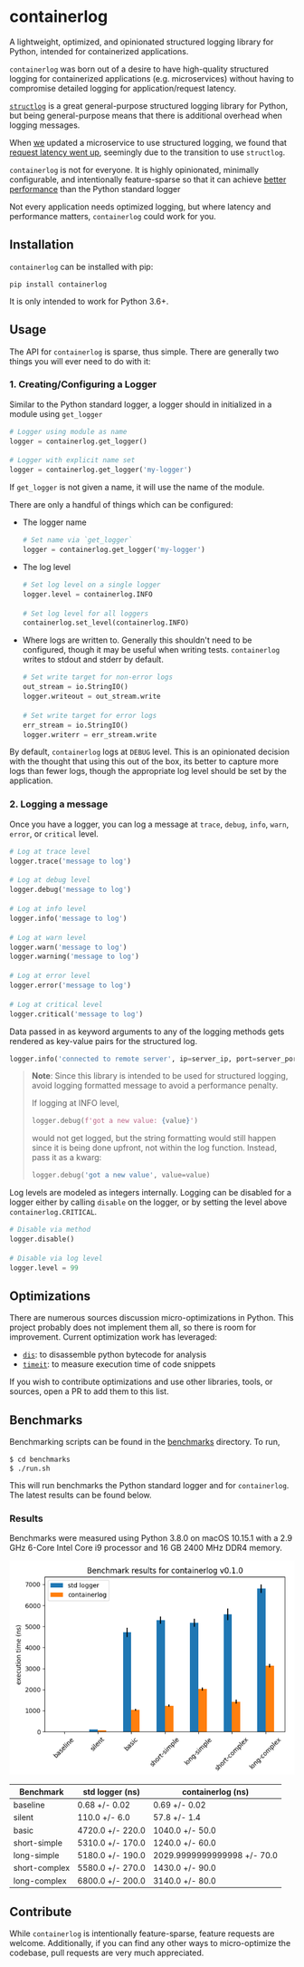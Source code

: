 # containerlog

A lightweight, optimized, and opinionated structured logging library for Python, intended for containerized applications.

`containerlog` was born out of a desire to have high-quality structured logging for
containerized applications (e.g. microservices) without having to compromise detailed
logging for application/request latency.

[`structlog`](https://www.structlog.org/en/stable/) is a great general-purpose structured
logging library for Python, but being general-purpose means that there is additional overhead
when logging messages.

When [we](https://github.com/vapor-ware) updated a microservice to use structured logging,
we found that [request latency went up](https://github.com/vapor-ware/synse-server/issues/384),
seemingly due to the transition to use `structlog`.

`containerlog` is not for everyone. It is highly opinionated, minimally configurable,
and intentionally feature-sparse so that it can achieve [better performance](#benchmarks) than
the Python standard logger

Not every application needs optimized logging, but where latency and performance matters,
`containerlog` could work for you.

## Installation

`containerlog` can be installed with pip:

```
pip install containerlog
```

It is only intended to work for Python 3.6+.

## Usage

The API for `containerlog` is sparse, thus simple. There are generally two things you will
ever need to do with it:

### 1. Creating/Configuring a Logger

Similar to the Python standard logger, a logger should in initialized in a module using `get_logger`

```python
# Logger using module as name
logger = containerlog.get_logger()

# Logger with explicit name set
logger = containerlog.get_logger('my-logger')
```

If `get_logger` is not given a name, it will use the name of the module.

There are only a handful of things which can be configured:

* The logger name
  ```python
  # Set name via `get_logger`
  logger = containerlog.get_logger('my-logger')
  ```
* The log level
  ```python
  # Set log level on a single logger
  logger.level = containerlog.INFO

  # Set log level for all loggers
  containerlog.set_level(containerlog.INFO)
  ```
* Where logs are written to. Generally this shouldn't need to be configured,
  though it may be useful when writing tests. `containerlog` writes to stdout and
  stderr by default.
  ```python
  # Set write target for non-error logs
  out_stream = io.StringIO()
  logger.writeout = out_stream.write

  # Set write target for error logs
  err_stream = io.StringIO()
  logger.writerr = err_stream.write
  ```

By default, `containerlog` logs at `DEBUG` level. This is an opinionated decision
with the thought that using this out of the box, its better to capture more logs than
fewer logs, though the appropriate log level should be set by the application. 

### 2. Logging a message

Once you have a logger, you can log a message at `trace`, `debug`, `info`, `warn`, `error`, or `critical` level.

```python
# Log at trace level
logger.trace('message to log')

# Log at debug level
logger.debug('message to log')

# Log at info level
logger.info('message to log')

# Log at warn level
logger.warn('message to log')
logger.warning('message to log')

# Log at error level
logger.error('message to log')

# Log at critical level
logger.critical('message to log')
```

Data passed in as keyword arguments to any of the logging methods gets rendered as
key-value pairs for the structured log.

```python
logger.info('connected to remote server', ip=server_ip, port=server_port)
```

> **Note**: Since this library is intended to be used for structured logging, avoid
> logging formatted message to avoid a performance penalty.
>
> If logging at INFO level,
>
> ```python
> logger.debug(f'got a new value: {value}')
> ```
>
> would not get logged, but the string formatting would still happen since it is being
> done upfront, not within the log function. Instead, pass it as a kwarg:
>
> ```python
> logger.debug('got a new value', value=value)
> ```

Log levels are modeled as integers internally. Logging can be disabled for a logger either
by calling `disable` on the logger, or by setting the level above `containerlog.CRITICAL`.

```python
# Disable via method
logger.disable()

# Disable via log level
logger.level = 99
```

## Optimizations

There are numerous sources discussion micro-optimizations in Python. This project probably
does not implement them all, so there is room for improvement. Current optimization work has
leveraged:

* [`dis`](https://docs.python.org/3/library/dis.html): to disassemble python bytecode for analysis 
* [`timeit`](https://docs.python.org/3/library/timeit.html): to measure execution time of code snippets

If you wish to contribute optimizations and use other libraries, tools, or sources, open a PR to add
them to this list.

## Benchmarks

Benchmarking scripts can be found in the [benchmarks](benchmarks) directory. To run,

```
$ cd benchmarks
$ ./run.sh
```

This will run benchmarks the Python standard logger and for `containerlog`. The latest results
can be found below.

### Results

Benchmarks were measured using Python 3.8.0 on macOS 10.15.1 with a 2.9 GHz 6-Core Intel Core i9
processor and 16 GB 2400 MHz DDR4 memory.

![containerlog 0.1.0](benchmarks/results/benchmark-containerlog-0.1.0.png)

| Benchmark | std logger (ns) | containerlog (ns) |
| --------- | --------------- | ----------------- |
| baseline | 0.68 +/- 0.02 | 0.69 +/- 0.02 |
| silent | 110.0 +/- 6.0 | 57.8 +/- 1.4 |
| basic | 4720.0 +/- 220.0 | 1040.0 +/- 50.0 |
| short-simple | 5310.0 +/- 170.0 | 1240.0 +/- 60.0 |
| long-simple | 5180.0 +/- 190.0 | 2029.9999999999998 +/- 70.0 |
| short-complex | 5580.0 +/- 270.0 | 1430.0 +/- 90.0 |
| long-complex | 6800.0 +/- 200.0 | 3140.0 +/- 80.0 |

## Contribute

While `containerlog` is intentionally feature-sparse, feature requests are welcome. Additionally,
if you can find any other ways to micro-optimize the codebase, pull requests are very much
appreciated.

